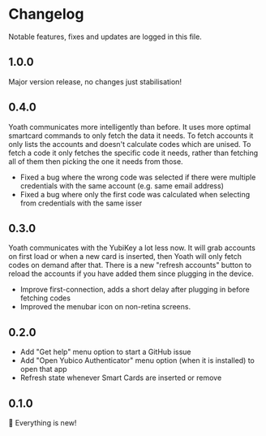 # Changelog

Notable features, fixes and updates are logged in this file.

## 1.0.0

Major version release, no changes just stabilisation!

## 0.4.0

Yoath communicates more intelligently than before. It uses more optimal smartcard commands to only fetch the data it needs. To fetch accounts it only lists the accounts and doesn't calculate codes which are unised. To fetch a code it only fetches the specific code it needs, rather than fetching all of them then picking the one it needs from those.

* Fixed a bug where the wrong code was selected if there were multiple credentials with the same account (e.g. same email address)
* Fixed a bug where only the first code was calculated when selecting from credentials with the same isser  

## 0.3.0

Yoath communicates with the YubiKey a lot less now. It will grab accounts on first load or when a new card is inserted, then Yoath will only fetch codes on demand after that. There is a new "refresh accounts" button to reload the accounts if you have added them since plugging in the device. 

* Improve first-connection, adds a short delay after plugging in before fetching codes
* Improved the menubar icon on non-retina screens.

## 0.2.0

* Add "Get help" menu option to start a GitHub issue
* Add "Open Yubico Authenticator" menu option (when it is installed) to open that app
* Refresh state whenever Smart Cards are inserted or remove

## 0.1.0

🎉 Everything is new!
